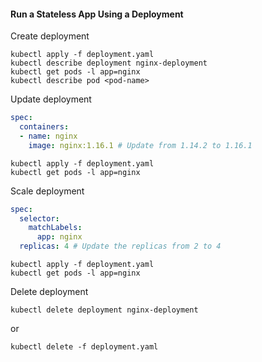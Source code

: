 #### Run a Stateless App Using a Deployment
Create deployment
```shell
kubectl apply -f deployment.yaml
kubectl describe deployment nginx-deployment
kubectl get pods -l app=nginx
kubectl describe pod <pod-name>
```
Update deployment
```yaml
spec:
  containers:
  - name: nginx
    image: nginx:1.16.1 # Update from 1.14.2 to 1.16.1
```

```shell
kubectl apply -f deployment.yaml
kubectl get pods -l app=nginx
```
Scale deployment
```yaml
spec:
  selector:
    matchLabels:
      app: nginx
  replicas: 4 # Update the replicas from 2 to 4
```
```shell
kubectl apply -f deployment.yaml
kubectl get pods -l app=nginx
```
Delete deployment 
```shell
kubectl delete deployment nginx-deployment
```
or
```shell
kubectl delete -f deployment.yaml
```
